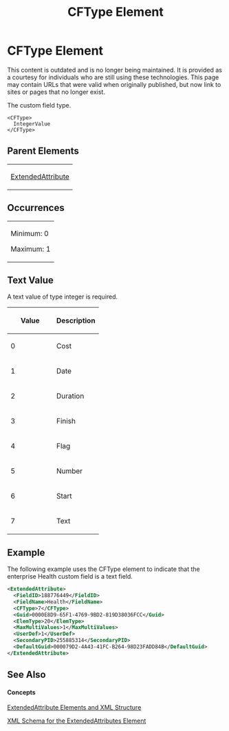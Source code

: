 ﻿---
title: CFType Element
TOCTitle: CFType Element
ms:assetid: c4a58f3b-68ef-419f-9d73-1a50b5bc019e
ms:mtpsurl: https://msdn.microsoft.com/en-us/library/Bb968675(v=office.12)
ms:contentKeyID: 13188365
ms.date: 05/05/2014
mtps_version: v=office.12
f1_keywords:
- CFType element
dev_langs:
- xml
---

# CFType Element

This content is outdated and is no longer being maintained. It is provided as a courtesy for individuals who are still using these technologies. This page may contain URLs that were valid when originally published, but now link to sites or pages that no longer exist.

The custom field type.

    <CFType>
      IntegerValue
    </CFType>

## Parent Elements

<table>
<colgroup>
<col style="width: 100%" />
</colgroup>
<tbody>
<tr class="odd">
<td><p><a href="bb968669(v=office.12).md">ExtendedAttribute</a></p></td>
</tr>
</tbody>
</table>

## Occurrences

<table>
<colgroup>
<col style="width: 100%" />
</colgroup>
<tbody>
<tr class="odd">
<td><p>Minimum: 0</p>
<p>Maximum: 1</p></td>
</tr>
</tbody>
</table>

## Text Value

A text value of type integer is required.

<table>
<colgroup>
<col style="width: 50%" />
<col style="width: 50%" />
</colgroup>
<thead>
<tr class="header">
<th><p>Value</p></th>
<th><p>Description</p></th>
</tr>
</thead>
<tbody>
<tr class="odd">
<td><p>0</p></td>
<td><p>Cost</p></td>
</tr>
<tr class="even">
<td><p>1</p></td>
<td><p>Date</p></td>
</tr>
<tr class="odd">
<td><p>2</p></td>
<td><p>Duration</p></td>
</tr>
<tr class="even">
<td><p>3</p></td>
<td><p>Finish</p></td>
</tr>
<tr class="odd">
<td><p>4</p></td>
<td><p>Flag</p></td>
</tr>
<tr class="even">
<td><p>5</p></td>
<td><p>Number</p></td>
</tr>
<tr class="odd">
<td><p>6</p></td>
<td><p>Start</p></td>
</tr>
<tr class="even">
<td><p>7</p></td>
<td><p>Text</p></td>
</tr>
</tbody>
</table>

## Example

The following example uses the CFType element to indicate that the enterprise Health custom field is a text field.

``` xml
<ExtendedAttribute>
  <FieldID>188776449</FieldID>
  <FieldName>Health</FieldName>
  <CFType>7</CFType>
  <Guid>0000E8D9-65F1-4769-9BD2-819D38036FCC</Guid>
  <ElemType>20</ElemType>
  <MaxMultiValues>1</MaxMultiValues>
  <UserDef>1</UserDef>
  <SecondaryPID>255885314</SecondaryPID>
  <DefaultGuid>000079D2-4A43-41FC-B264-98D23FADD84B</DefaultGuid>
</ExtendedAttribute>
```

## See Also

#### Concepts

[ExtendedAttribute Elements and XML Structure](bb968579\(v=office.12\).md)

[XML Schema for the ExtendedAttributes Element](bb968705\(v=office.12\).md)

